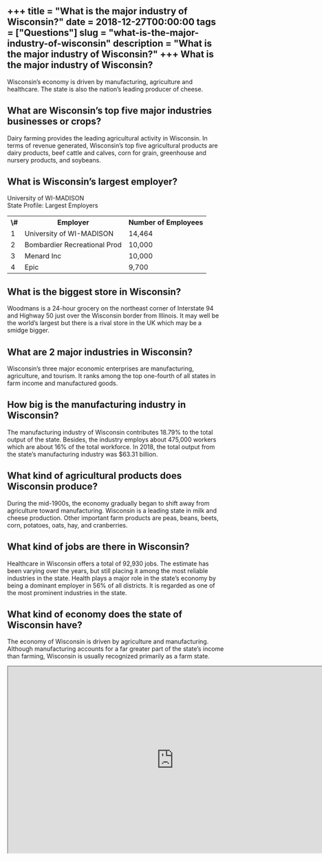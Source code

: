 +++
title = "What is the major industry of Wisconsin?"
date = 2018-12-27T00:00:00
tags = ["Questions"]
slug = "what-is-the-major-industry-of-wisconsin"
description = "What is the major industry of Wisconsin?"
+++
What is the major industry of Wisconsin?
----------------------------------------

Wisconsin’s economy is driven by manufacturing, agriculture and healthcare. The state is also the nation’s leading producer of cheese.

What are Wisconsin’s top five major industries businesses or crops?
-------------------------------------------------------------------

Dairy farming provides the leading agricultural activity in Wisconsin. In terms of revenue generated, Wisconsin’s top five agricultural products are dairy products, beef cattle and calves, corn for grain, greenhouse and nursery products, and soybeans.

What is Wisconsin’s largest employer?
-------------------------------------

University of WI-MADISON  
State Profile: Largest Employers

<table><tr><th>\#</th><th>Employer</th><th>Number of Employees</th></tr><tr><td>1</td><td>University of WI-MADISON</td><td>14,464</td></tr><tr><td>2</td><td>Bombardier Recreational Prod</td><td>10,000</td></tr><tr><td>3</td><td>Menard Inc</td><td>10,000</td></tr><tr><td>4</td><td>Epic</td><td>9,700</td></tr></table>

What is the biggest store in Wisconsin?
---------------------------------------

Woodmans is a 24-hour grocery on the northeast corner of Interstate 94 and Highway 50 just over the Wisconsin border from Illinois. It may well be the world’s largest but there is a rival store in the UK which may be a smidge bigger.

What are 2 major industries in Wisconsin?
-----------------------------------------

Wisconsin’s three major economic enterprises are manufacturing, agriculture, and tourism. It ranks among the top one-fourth of all states in farm income and manufactured goods.

How big is the manufacturing industry in Wisconsin?
---------------------------------------------------

The manufacturing industry of Wisconsin contributes 18.79% to the total output of the state. Besides, the industry employs about 475,000 workers which are about 16% of the total workforce. In 2018, the total output from the state’s manufacturing industry was $63.31 billion.

What kind of agricultural products does Wisconsin produce?
----------------------------------------------------------

During the mid-1900s, the economy gradually began to shift away from agriculture toward manufacturing. Wisconsin is a leading state in milk and cheese production. Other important farm products are peas, beans, beets, corn, potatoes, oats, hay, and cranberries.

What kind of jobs are there in Wisconsin?
-----------------------------------------

Healthcare in Wisconsin offers a total of 92,930 jobs. The estimate has been varying over the years, but still placing it among the most reliable industries in the state. Health plays a major role in the state’s economy by being a dominant employer in 56% of all districts. It is regarded as one of the most prominent industries in the state.

What kind of economy does the state of Wisconsin have?
------------------------------------------------------

The economy of Wisconsin is driven by agriculture and manufacturing. Although manufacturing accounts for a far greater part of the state’s income than farming, Wisconsin is usually recognized primarily as a farm state.

<iframe allow="accelerometer; autoplay; clipboard-write; encrypted-media; gyroscope; picture-in-picture" allowfullscreen="" class="__youtube_prefs__  epyt-is-override  no-lazyload" data-no-lazy="1" data-origheight="433" data-origwidth="770" data-skipgform_ajax_framebjll="" height="433" id="_ytid_15757" loading="lazy" src="https://www.youtube.com/embed/olMKSpuUGqo?enablejsapi=1&autoplay=0&cc_load_policy=0&cc_lang_pref=&iv_load_policy=1&loop=0&modestbranding=0&rel=1&fs=1&playsinline=0&autohide=2&theme=dark&color=red&controls=1&" title="YouTube player" width="770"></iframe>